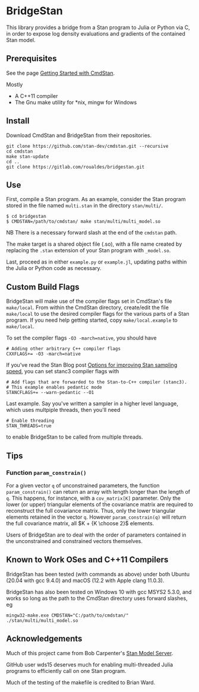# BridgeStan

This library provides a bridge from a Stan program to Julia or Python via C, in
order to expose log density evaluations and gradients of the contained Stan
model.

## Prerequisites

See the page [Getting Started with
CmdStan](https://github.com/stan-dev/cmdstan/wiki/Getting-Started-with-CmdStan).

Mostly

* A C++11 compiler
* The Gnu make utility for *nix, mingw for Windows

## Install

Download CmdStan and BridgeStan from their repositories.

```
git clone https://github.com/stan-dev/cmdstan.git --recursive
cd cmdstan
make stan-update
cd ..
git clone https://gitlab.com/roualdes/bridgestan.git
```

## Use

First, compile a Stan program.  As an example, consider the Stan program stored
in the file named `multi.stan` in the directory `stan/multi/`.

```
$ cd bridgestan
$ CMDSTAN=/path/to/cmdstan/ make stan/multi/multi_model.so
```

NB There is a necessary forward slash at the end of the `cmdstan` path.

The make target is a shared object file (.so), with a file name created by
replacing the `.stan` extension of your Stan program with `_model.so`.

Last, proceed as in either `example.py` or `example.jl`, updating paths within
the Julia or Python code as necessary.

## Custom Build Flags

BridgeStan will make use of the compiler flags set in CmdStan's file
`make/local`.  From within the CmdStan directory, create/edit the file
`make/local` to use the desired compiler flags for the various parts of a Stan
program.  If you need help getting started, copy `make/local.example` to
`make/local`.

To set the compiler flags `-O3 -march=native`, you should have

```
# Adding other arbitrary C++ compiler flags
CXXFLAGS+= -O3 -march=native
```

If you've read the Stan Blog post [Options for improving Stan sampling
speed](https://blog.mc-stan.org/2022/08/03/options-for-improving-stan-sampling-speed/),
you can set stanc3 compiler flags with

```
# Add flags that are forwarded to the Stan-to-C++ compiler (stanc3).
# This example enables pedantic mode
STANCFLAGS+= --warn-pedantic --O1
```

Last example.  Say you've written a sampler in a higher level language, which
uses multpiple threads, then you'll need

```
# Enable threading
STAN_THREADS=true
```

to enable BridgeStan to be called from multiple threads.

## Tips

### Function `param_constrain()`

For a given vector `q` of unconstrained parameters, the function
`param_constrain()` can return an array with length longer than the length of
`q`.  This happens, for instance, with a `cov_matrix[K]` parameter.  Only the
lower (or upper) triangular elements of the covariance matrix are required to
reconstruct the full covariance matrix.  Thus, only the lower triangular
elements retained in the vector `q`.  However `param_constrain(q)` will
return the full covariance matrix, all $K + {K \choose 2}$ elements.

Users of BridgeStan are to deal with the order of parameters contained in the
unconstrained and constrained vectors themselves.


## Known to Work OSes and C++11 Compilers

BridgeStan has been tested (with commands as above) under both Ubuntu (20.04
with gcc 9.4.0) and macOS (12.2 with Apple clang 11.0.3).

BridgeStan has also been tested on Windows 10 with gcc MSYS2 5.3.0, and
works so long as the path to the CmdStan directory uses forward slashes, eg

```
mingw32-make.exe CMDSTAN="C:/path/to/cmdstan/" ./stan/multi/multi_model.so
```

## Acknowledgements

Much of this project came from Bob Carpenter's [Stan Model
Server](https://github.com/bob-carpenter/stan-model-server/).

GitHub user wds15 deserves much for enabling multi-threaded Julia programs to
efficiently call on one Stan program.

Much of the testing of the makefile is credited to Brian Ward.
